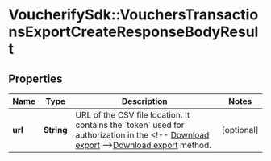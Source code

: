 # VoucherifySdk::VouchersTransactionsExportCreateResponseBodyResult

## Properties

| Name | Type | Description | Notes |
| ---- | ---- | ----------- | ----- |
| **url** | **String** | URL of the CSV file location. It contains the &#x60;token&#x60; used for authorization in the &lt;!-- [Download export](OpenAPI.json/paths/~1exports~1{export_Id}/get) --&gt;[Download export](ref:download-export) method. | [optional] |

